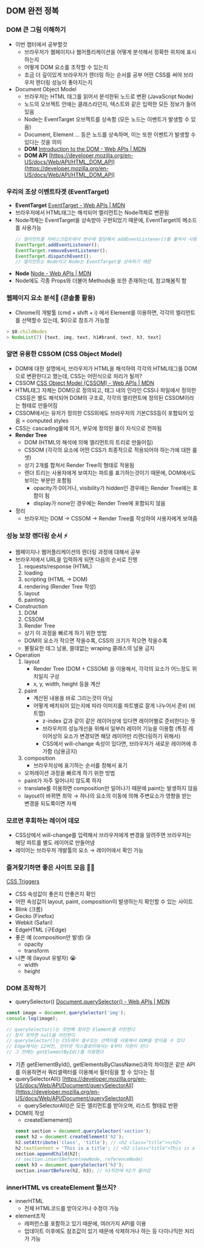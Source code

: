 ## DOM 완전 정복

### DOM 큰 그림 이해하기

- 이번 챕터에서 공부할것
  - 브라우저가 웹페이지나 웹어플리케이션을 어떻게 분석해서 정확한 위치에 표시하는지
  - 어떻게 DOM 요소를 조작할 수 있는지
  - 조금 더 깊이있게 브라우저가 렌더링 하는 순서를 공부 어떤 CSS를 써야 브라우저 렌더링 성능이 좋아지는지
- Document Object Model
  - 브라우저는 HTML 태그를 읽어서 분석한뒤 노드로 변환 (JavaScript Node)
  - 노드의 오브젝트 안에는 클래스라던지, 텍스트와 같은 입력한 모든 정보가 들어있음
  - Node는 EventTarget 오브젝트를 상속함 (모든 노드는 이벤트가 발생할 수 있음)
  - Document, Element ... 등은 노드를 상속하며, 이는 또한 이벤트가 발생할 수 있다는 것을 의미
  - **DOM**
    [Introduction to the DOM - Web APIs | MDN](https://developer.mozilla.org/en-US/docs/Web/API/Document_Object_Model/Introduction)
  - **DOM API**
    [https://developer.mozilla.org/en-US/docs/Web/API/HTML_DOM_API](https://developer.mozilla.org/en-US/docs/Web/API/HTML_DOM_API)

### 우리의 조상 이벤트타겟 (EventTarget)

- **EventTarget**
  [EventTarget - Web APIs | MDN](https://developer.mozilla.org/en-US/docs/Web/API/EventTarget)
- 브라우저에서 HTML태그는 해석되어 엘리먼트는 Node객체로 변환됨
- Node객체는 EventTarget을 상속받아 구현되었기 때문에, EventTarget의 메소드를 사용가능
  ```jsx
  // 엘리먼트를 자바스크립트에서 변수에 할당해서 addEventListener()를 붙여서 사용가능 했던 이유
  EventTarget.addEventListener();
  EventTarget.removeEventListener();
  EventTarget.dispatchEvent();
  // 엘리먼트는 Node이고 Node는 EventTarget을 상속하기 때문
  ```
- **Node**
  [Node - Web APIs | MDN](https://developer.mozilla.org/en-US/docs/Web/API/Node)
- Node에도 각종 Props와 더불어 Methods들 또한 존재하는데, 참고해봄직 함

### 웹페이지 요소 분석🔎 (콘솔툴 활용)

- Chrome의 개발툴 (cmd + shift + i) 에서 Element를 이용하면, 각각의 엘리먼트를 선택할수 있는데, $0으로 참조가 가능함

```jsx
> $0.childNodes
> NodeList(7) [text, img, text, h1#brand, text, h3, text]
```

### 알면 유용한 CSSOM (CSS Object Model)

- DOM에 대한 설명에서, 브라우저가 HTML을 해석하여 각각의 HTML태그를 DOM으로 변환한다고 했는데, CSS는 어떤식으로 처리가 될까?
- CSSOM
  [CSS Object Model (CSSOM) - Web APIs | MDN](https://developer.mozilla.org/en-US/docs/Web/API/CSS_Object_Model)
- HTML태그 자체는 DOM으로 정의되고, 태그 내의 인라인 CSS나 파일에서 정의한 CSS등은 별도 해석되어 DOM의 구조로, 각각의 엘리먼트에 정의된 CSSOM이라는 형태로 만들어짐
- CSSOM에서는 유저가 정의한 CSS외에도 브라우저의 기본CSS등이 포함되어 있음 = computed styles
- CSS는 cascading룰에 의거, 부모에 정의된 룰이 자식으로 전파됨
- **Render Tree**
  - DOM (HTML의 해석에 의해 엘리먼트의 트리로 만들어짐)
  - CSSOM (각각의 요소에 어떤 CSS가 최종적으로 적용되어야 하는가에 대한 룰셋)
  - 상기 2개를 합쳐서 Render Tree의 형태로 적용됨
  - 렌더 트리는 사용자에게 보여지는 파트를 표기하는것이기 때문에, DOM에서도 보이는 부분만 포함됨
    - opacity가 0이거나, visibility가 hidden인 경우에는 Render Tree에는 포함이 됨
    - display가 none인 경우에는 Render Tree에 포함되지 않음
- 정리
  - 브라우저는 DOM → CSSOM → Render Tree를 작성하여 사용자에게 보여줌

### 성능 보장 렌더링 순서 ⚡️

- 웹페이지나 웹어플리케이션의 렌더링 과정에 대해서 공부
- 브라우저에서 URL을 입력하게 되면 다음의 순서로 진행
  1. requests/response (HTML)
  2. loading
  3. scripting (HTML → DOM)
  4. rendering (Render Tree 작성)
  5. layout
  6. painting
- Construction
  1. DOM
  2. CSSOM
  3. Render Tree
  - 상기 이 과정을 빠르게 하기 위한 방법
  - DOM의 요소가 작으면 작을수록, CSS의 크기가 작으면 작을수록
  - 불필요한 태그 남용, 쓸데없는 wraping 클래스의 남용 금지
- Operation
  1. layout
     - Render Tree (DOM + CSSOM) 을 이용해서, 각각의 요소가 어느정도 위치일지 구상
     - x, y, width, height 등을 계산
  2. paint
     - 계산된 내용을 바로 그리는것이 아님
     - 어떻게 배치되어 있는지에 따라 이미지를 파트별로 잘게 나누어서 준비 (비트맵)
       - z-index 값과 같이 같은 레이어상에 있다면 레이어별로 준비한다는 뜻
       - 브라우저의 성능개선을 위해서 일부러 레이어 기능을 이용함 (특정 레이어상의 요소가 변경되면 해당 레이어만 리렌더링하기 위해서)
       - CSS에서 will-change 속성이 있다면, 브라우저가 새로운 레이어에 추가함 (남용금지)
  3. composition
     - 브라우저상에 표기하는 순서를 정해서 표기
  - 오퍼레이션 과정을 빠르게 하기 위한 방법
  - paint가 자주 일어나지 않도록 하자
  - translate를 이용하면 composition만 일어나기 때문에 paint는 발생하지 않음
  - layout이 바뀌면 최악 → 하나의 요소의 이동에 의해 주변요소가 영향을 받는 변경을 되도록이면 자제

### 모르면 후회하는 레이어 데모

- CSS상에서 will-change를 입력해서 브라우저에게 변경을 알려주면 브라우저는 해당 파트를 별도 레이어로 만들어냄
- 레이어는 브라우저 개발툴의 요소 → 레이어에서 확인 가능

### 즐겨찾기하면 좋은 사이트 모음 👨‍💻

[CSS Triggers](http://csstriggers.com/)

- CSS 속성값이 좋은지 안좋은지 확인
- 어떤 속성값이 layout, paint, composition이 발생하는지 확인할 수 있는 사이트
- Blink (크롬)
- Gecko (Firefox)
- Webkit (Safari)
- EdgeHTML (구Edge)
- 좋은 예 (composition만 발생) 😘
  - opacity
  - transform
- 나쁜 예 (layout 유발자) 😭
  - width
  - height

### DOM 조작하기

- querySelector()
  [Document.querySelector() - Web APIs | MDN](https://developer.mozilla.org/en-US/docs/Web/API/Document/querySelector)

```jsx
const image = document.querySelector('img');
console.log(image);

// querySelector()는 첫번째 찾아진 Element를 리턴한다
// 찾지 못하면 null을 리턴한다
// querySelector()는 CSS에서 쓸수있는 선택자를 이용해서 DOM을 받아올 수 있다
// Edge에서는 12버전, 인터넷 익스플로러에서는 8부터 지원이 된다
// 그 전에는 getElementById()를 이용했다
```

- 기존 getElementById(), getElementsByClassName()과의 차이점은 같은 API를 이용하면서 쿼리셀렉터를 이용해서 필터링을 할 수 있다는 점
- querySelectorAll()
  [https://developer.mozilla.org/en-US/docs/Web/API/Document/querySelectorAll](https://developer.mozilla.org/en-US/docs/Web/API/Document/querySelectorAll)
  - querySelectorAll()은 모든 엘리먼트를 받아오며, 리스트 형태로 반환
- DOM의 작성
  - createElemement()
  ```jsx
  const section = document.querySelector('section');
  const h2 = document.createElement('h2');
  h2.setAttribute('class', 'title'); // <h2 class="title"></h2>
  h2.textContent = 'This is a title'; // <h2 class="title">This is a title</h2>
  section.appendChild(h2);
  // section.insertBefore(newNode, referenceNode)
  const h3 = document.querySelector('h3');
  section.insertBefore(h2, h3); // h3직전에 h2가 들어감
  ```

### innerHTML vs createElement 뭘쓰지?

- innerHTML
  - 전체 HTML코드를 받아오거나 수정이 가능
- element조작
  - 레퍼런스를 포함하고 있기 때문에, 여러가지 API를 이용
  - 업데이트 이후에도 참조값이 있기 때문에 삭제하거나 하는 등 다이나믹한 처리가 가능
